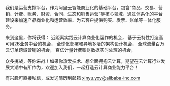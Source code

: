 我们是运营支撑平台，作为阿里云智能商业化的基础平台，包含“商品、交易、营销、计费、账务、财资、合同、生态和销售运营”等核心领域，通过体系化的平台建设来加速产品商业化和运营效率、为云客户提供购买、发票、账单等一体化服务。

来到这里，你将获得：
近距离实践云计算商业化运作的机会，
基于云特性打造高可用2B业务中台的机会，
全球化部署和异地多活的架构设计机会，
全球流量百万云订单跨域营销的机会，
百亿计量计费账财数据实时处理的机会，

众多挑战，等你来战！如果你热爱技术、想全面拥抱云计算，期望在云计算行业发展大潮中有所作为，欢迎加入我们，一起打造云计算商业能力平台！

有兴趣可直接私信，或发送简历到邮箱 xinyu.yxy@alibaba-inc.com
